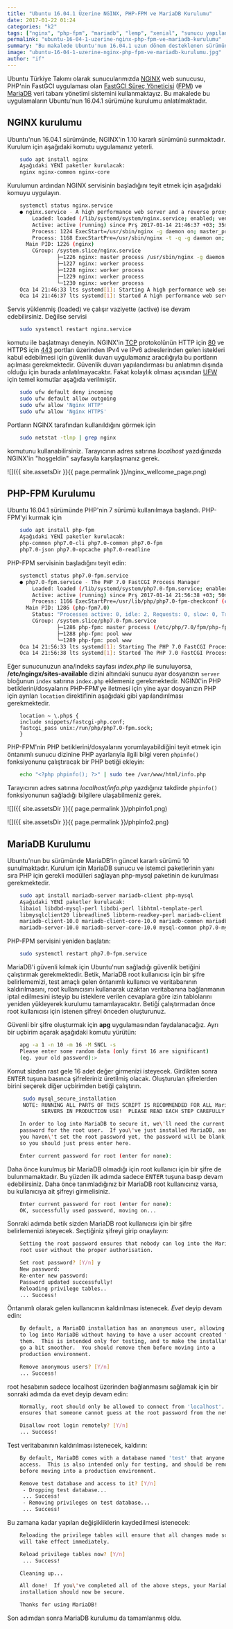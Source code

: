 ```yaml
---
title: "Ubuntu 16.04.1 Üzerine NGINX, PHP-FPM ve MariaDB Kurulumu"
date: 2017-01-22 01:24
categories: "k2"
tags: ["nginx", "php-fpm", "mariadb", "lemp", "xenial", "sunucu yapılandırma", "açık kaynak"]
permalink: "ubuntu-16-04-1-uzerine-nginx-php-fpm-ve-mariadb-kurulumu"
summary: "Bu makalede Ubuntu'nun 16.04.1 uzun dönem desteklenen sürümüne NGINX web sunucusu, PHP-FPM FastGCI süreç yöneticisi ve MariaDB veri tabanı yöneticisinin kurulumu anlatılmaktadır."
image: "ubuntu-16-04-1-uzerine-nginx-php-fpm-ve-mariadb-kurulumu.jpg"
author: "if"
---
```

Ubuntu Türkiye Takımı olarak sunucularımızda <a href="https://www.nginx.com/">NGINX</a> web sunucusu, PHP'nin FastGCI uygulaması olan <a href="https://secure.php.net/manual/en/install.fpm.php">FastGCI Süreç Yöneticisi</a> (<abbr title="FastGCI Porecess Manager">FPM</abbr>) ve <a href="https://mariadb.org/">MariaDB</a> veri tabanı yönetimi sistemini kullanmaktayız. Bu makalede bu uygulamaların Ubuntu'nun 16.04.1 sürümüne kurulumu anlatılmaktadır.

## NGINX kurulumu

Ubuntu'nun 16.04.1 sürümünde, NGINX'in 1.10 kararlı sürümünü sunmaktadır. Kurulum için aşağıdaki komutu uygulamanız yeterli.

```bash
    sudo apt install nginx
    Aşağıdaki YENİ paketler kurulacak:
    nginx nginx-common nginx-core
```

Kurulumun ardından NGINX servisinin başladığını teyit etmek için aşağıdaki komuyu uygulayın.

```bash
    systemctl status nginx.service
    ● nginx.service - A high performance web server and a reverse proxy server
        Loaded: loaded (/lib/systemd/system/nginx.service; enabled; vendor preset: enabled)
        Active: active (running) since Prş 2017-01-14 21:46:37 +03; 35min ago
        Process: 1224 ExecStart=/usr/sbin/nginx -g daemon on; master_process on; (code=exited, status=0/SUCCESS)
        Process: 1168 ExecStartPre=/usr/sbin/nginx -t -q -g daemon on; master_process on; (code=exited, status=0/SUCCESS)
      Main PID: 1226 (nginx)
        CGroup: /system.slice/nginx.service
                ├─1226 nginx: master process /usr/sbin/nginx -g daemon on; master_process on
                ├─1227 nginx: worker process
                ├─1228 nginx: worker process
                ├─1229 nginx: worker process
                └─1230 nginx: worker process
    Oca 14 21:46:33 lts systemd[1]: Starting A high performance web server and a reverse proxy server...
    Oca 14 21:46:37 lts systemd[1]: Started A high performance web server and a reverse proxy server.
```

Servis yüklenmiş (loaded) ve çalışır vaziyette (active) ise devam edebilirsiniz. Değilse servisi

```bash
    sudo systemctl restart nginx.service
```

komutu ile başlatmayı deneyin. NGINX'in <a href="https://tools.ietf.org/html/rfc793">TCP</a> protokolünün HTTP için <a href="https://www.iana.org/assignments/service-names-port-numbers/service-names-port-numbers.xhtml?&page=2">80</a> ve HTTPS için <a href="https://www.iana.org/assignments/service-names-port-numbers/service-names-port-numbers.xhtml?&page=8">443</a> portları üzerinden IPv4 ve IPv6 adreslerinden gelen istekleri kabul edebilmesi için güvenlik duvarı uygulamanız aracılığıyla bu portların açılması gerekmektedir. Güvenlik duvarı yapılandırması bu anlatımın dışında olduğu için burada anlatılmayacaktır. Fakat kolaylık olması açısından <a href="https://wiki.ubuntu.com/UncomplicatedFirewall">UFW</a> için temel komutlar aşağıda verilmiştir.

```bash
    sudo ufw default deny incoming
    sudo ufw default allow outgoing
    sudo ufw allow 'Nginx HTTP'
    sudo ufw allow 'Nginx HTTPS'
```

Portların NGINX tarafından kullanıldığını görmek için

```bash
    sudo netstat -tlnp | grep nginx
```

komutunu kullanabilirsiniz. Tarayıcının adres satırına *localhost* yazdığınızda NGINX'in "hoşgeldin" sayfasıyla karşılaşmanız gerek.

![]({{ site.assetsDir }}{{ page.permalink }}/nginx_wellcome_page.png)

## PHP-FPM Kurulumu

Ubuntu 16.04.1 sürümünde PHP'nin 7 sürümü kullanılmaya başlandı. PHP-FPM'yi kurmak için

```bash
    sudo apt install php-fpm
    Aşağıdaki YENİ paketler kurulacak:
    php-common php7.0-cli php7.0-common php7.0-fpm
	php7.0-json php7.0-opcache php7.0-readline
```

PHP-FPM servisinin başladığını teyit edin:

```bash
    systemctl status php7.0-fpm.service
    ● php7.0-fpm.service - The PHP 7.0 FastCGI Process Manager
        Loaded: loaded (/lib/systemd/system/php7.0-fpm.service; enabled; vendor preset: enabled)
        Active: active (running) since Prş 2017-01-14 21:56:38 +03; 50min ago
        Process: 1166 ExecStartPre=/usr/lib/php/php7.0-fpm-checkconf (code=exited, status=0/SUCCESS)
      Main PID: 1286 (php-fpm7.0)
        Status: "Processes active: 0, idle: 2, Requests: 0, slow: 0, Traffic: 0req/sec"
        CGroup: /system.slice/php7.0-fpm.service
                ├─1286 php-fpm: master process (/etc/php/7.0/fpm/php-fpm.conf)
                ├─1288 php-fpm: pool www
                └─1289 php-fpm: pool www
    Oca 14 21:56:33 lts systemd[1]: Starting The PHP 7.0 FastCGI Process Manager..
    Oca 14 21:56:38 lts systemd[1]: Started The PHP 7.0 FastCGI Process Manager.
```

Eğer sunucunuzun ana/indeks sayfası *index.php* ile sunuluyorsa, **/etc/ngingx/sites-available** dizini altındaki sunucu ayar dosyanızın `server` bloğunun `index` satırına `index.php` eklemeniz gerekmektedir. NGINX'in PHP betiklerini/dosyalarını PHP-FPM'ye iletmesi için yine ayar dosyanızın PHP için ayrılan `location` direktifinin aşağıdaki gibi yapılandırılması gerekmektedir.

```
    location ~ \.php$ {
    include snippets/fastcgi-php.conf;
    fastcgi_pass unix:/run/php/php7.0-fpm.sock;
    }
```

PHP-FPM'nin PHP betiklerini/dosyalarını yorumlayabildiğini teyit etmek için öntanımlı sunucu dizinine PHP ayarlarıyla ilgili bilgi veren `phpinfo()` fonksiyonunu çalıştıracak bir PHP betiği ekleyin:

```bash
    echo "<?php phpinfo(); ?>" | sudo tee /var/www/html/info.php
```

Tarayıcının adres satırına *localhost/info.php* yazdığınız takdirde `phpinfo()` fonksiyonunun sağladığı bilgilere ulaşabilmeniz gerek.

![]({{ site.assetsDir }}{{ page.permalink }}/phpinfo1.png)

![]({{ site.assetsDir }}{{ page.permalink }}/phpinfo2.png)

## MariaDB Kurulumu

Ubuntu'nun bu sürümünde MariaDB'in güncel kararlı sürümü 10 sunulmaktadır. Kurulum için MariaDB sunucu ve istemci paketlerinin yanı sıra PHP için gerekli modülleri sağlayan php-mysql paketinin de kurulması gerekmektedir.

```bash
    sudo apt install mariadb-server mariadb-client php-mysql
    Aşağıdaki YENİ paketler kurulacak:
    libaio1 libdbd-mysql-perl libdbi-perl libhtml-template-perl
	libmysqlclient20 libreadline5 libterm-readkey-perl mariadb-client
	mariadb-client-10.0 mariadb-client-core-10.0 mariadb-common mariadb-server
	mariadb-server-10.0 mariadb-server-core-10.0 mysql-common php7.0-mysql
```

PHP-FPM servisini yeniden başlatın:

```bash
    sudo systemctl restart php7.0-fpm.service
```

MariaDB'i güvenli kılmak için Ubuntu'nun sağladığı güvenlik betiğini çalıştırmak gerekmektedir. Betik, MariaDB root kullanıcısı için bir şifre belirlememizi, test amaçlı gelen öntanımlı kullanıcı ve veritabanının kaldırılmasını, root kullanıcısını kullanarak uzaktan veritabanına bağlanmanın iptal edilmesini isteyip bu isteklere verilen cevaplara göre izin tablolarını yeniden yükleyerek kurulumu tamamlayacaktır. Betiği çalıştırmadan önce root kullanıcısı için istenen şifreyi önceden oluşturunuz.

Güvenli bir şifre oluşturmak için **apg** uygulamasından faydalanacağız. Ayrı bir uçbirim açarak aşağıdaki komutu yürütün:

```bash
    apg -a 1 -n 10 -m 16 -M SNCL -s
    Please enter some random data (only first 16 are significant)
    (eg. your old password):>
```

Komut sizden rast gele 16 adet değer girmenizi isteyecek. Girdikten sonra <kbd>ENTER</kbd> tuşuna basınca şifreleriniz üretilmiş olacak. Oluşturulan şifrelerden birini seçerek diğer uçbirimden betiği çalıştırın.

```bash
     sudo mysql_secure_installation
     NOTE: RUNNING ALL PARTS OF THIS SCRIPT IS RECOMMENDED FOR ALL MariaDB
           SERVERS IN PRODUCTION USE!  PLEASE READ EACH STEP CAREFULLY!

    In order to log into MariaDB to secure it, we\'ll need the current
    password for the root user.  If you\'ve just installed MariaDB, and
    you haven\'t set the root password yet, the password will be blank,
    so you should just press enter here.

    Enter current password for root (enter for none):
```

Daha önce kurulmuş bir MariaDB olmadığı için root kullanıcı için bir şifre de bulunmamaktadır. Bu yüzden ilk adımda sadece <kbd>ENTER</kbd> tuşuna basıp devam edebilirsiniz. Daha önce tanımladığınız bir MariaDB root kullanıcınız varsa, bu kullanıcıya ait şifreyi girmelisiniz.

```bash
    Enter current password for root (enter for none):
    OK, successfully used password, moving on...
```

Sonraki adımda betik sizden MariaDB root kullanıcısı için bir şifre belirlemenizi isteyecek.
Seçtiğiniz şifreyi girip onaylayın:

```bash
    Setting the root password ensures that nobody can log into the MariaDB
    root user without the proper authorisation.

    Set root password? [Y/n] y
    New password:
    Re-enter new password:
    Password updated successfully!
    Reloading privilege tables..
    ... Success!
```

Öntanımlı olarak gelen kullanıcının kaldırılması istenecek. *Evet* deyip devam edin:

```bash
    By default, a MariaDB installation has an anonymous user, allowing anyone
    to log into MariaDB without having to have a user account created for
    them.  This is intended only for testing, and to make the installation
    go a bit smoother.  You should remove them before moving into a
    production environment.

    Remove anonymous users? [Y/n]
    ... Success!
```

root hesabının sadece localhost üzerinden bağlanmasını sağlamak için bir sonraki adımda da evet deyip devam edin:

```bash
    Normally, root should only be allowed to connect from 'localhost'.  This
    ensures that someone cannot guess at the root password from the network.

    Disallow root login remotely? [Y/n]
    ... Success!
```

Test veritabanının kaldırılması istenecek, kaldırın:

```bash
    By default, MariaDB comes with a database named 'test' that anyone can
    access.  This is also intended only for testing, and should be removed
    before moving into a production environment.

    Remove test database and access to it? [Y/n]
     - Dropping test database...
     ... Success!
     - Removing privileges on test database...
     ... Success!
```

Bu zamana kadar yapılan değişikliklerin kaydedilmesi istenecek:

```bash
    Reloading the privilege tables will ensure that all changes made so far
    will take effect immediately.

    Reload privilege tables now? [Y/n]
     ... Success!

    Cleaning up...

    All done!  If you\'ve completed all of the above steps, your MariaDB
    installation should now be secure.

    Thanks for using MariaDB!
```

Son adımdan sonra MariaDB kurulumu da tamamlanmış oldu.
